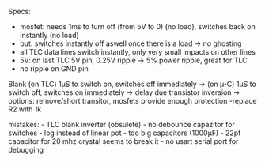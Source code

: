 Specs:
- mosfet: needs 1ms to turn off (from 5V to 0) (no load), switches back on instantly (no load)
 - but: switches instantly off aswell once there is a load -> no ghosting
- all TLC data lines switch instantly, only very small impacts on other lines
- 5V: on last TLC 5V pin, 0.25V ripple -> 5% power ripple, great for TLC
- no ripple on GND pin

Blank (on TLC) 1µS to switch on, switches off immediately
   -> (on µ-C) 1µS to switch off, switches on immediately
   -> delay due transistor inversion
   -> options: remove/short transitor, mosfets provide enough protection
	-replace R2 with 1k

mistakes:
    - TLC blank inverter (obsulete)
    - no debounce capazitor for switches
    - log instead of linear pot
    - too big capacitors (1000µF)
    - 22pf capacitor for 20 mhz crystal seems to break it
    - no usart serial port for debugging
